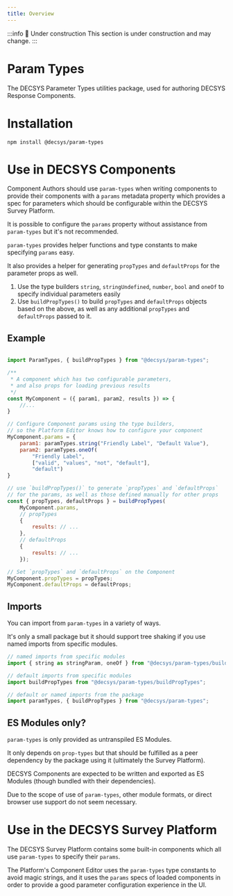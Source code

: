 ```yaml
---
title: Overview
---
```


:::info 🚧 Under construction
This section is under construction and may change.
:::

# Param Types

The DECSYS Parameter Types utilities package, used for authoring DECSYS Response Components.

# Installation

`npm install @decsys/param-types`

# Use in DECSYS Components

Component Authors should use `param-types` when writing components to provide their components with a `params` metadata property which provides a spec for parameters which should be configurable within the DECSYS Survey Platform.

It is possible to configure the `params` property without assistance from `param-types` but it's not recommended.

`param-types` provides helper functions and type constants to make specifying `params` easy.

It also provides a helper for generating `propTypes` and `defaultProps` for the parameter props as well.

1. Use the type builders `string`, `stringUndefined`, `number`, `bool` and `oneOf` to specify individual parameters easily
2. Use `buildPropTypes()` to build `propTypes` and `defaultProps` objects based on the above, as well as any additional `propTypes` and `defaultProps` passed to it.

## Example

```javascript

import ParamTypes, { buildPropTypes } from "@decsys/param-types";

/**
 * A component which has two configurable parameters,
 * and also props for loading previous results
 */
const MyComponent = ({ param1, param2, results }) => {
    //...
}

// Configure Component params using the type builders,
// so the Platform Editor knows how to configure your component
MyComponent.params = {
    param1: paramTypes.string("Friendly Label", "Default Value"),
    param2: paramTypes.oneOf(
        "Friendly Label",
        ["valid", "values", "not", "default"],
        "default")
}

// use `buildPropTypes()` to generate `propTypes` and `defaultProps`
// for the params, as well as those defined manually for other props
const { propTypes, defaultProps } = buildPropTypes(
    MyComponent.params,
    // propTypes
    {
        results: // ...
    },
    // defaultProps
    {
        results: // ...
    });

// Set `propTypes` and `defaultProps` on the Component
MyComponent.propTypes = propTypes;
MyComponent.defaultProps = defaultProps;
```

## Imports

You can import from `param-types` in a variety of ways.

It's only a small package but it should support tree shaking if you use named imports from specific modules.

```javascript
// named imports from specific modules
import { string as stringParam, oneOf } from "@decsys/param-types/builders";

// default imports from specific modules
import buildPropTypes from "@decsys/param-types/buildPropTypes";

// default or named imports from the package
import paramTypes, { buildPropTypes } from "@decsys/param-types";
```

## ES Modules only?

`param-types` is only provided as untranspiled ES Modules.

It only depends on `prop-types` but that should be fulfilled as a peer dependency by the package using it (ultimately the Survey Platform).

DECSYS Components are expected to be written and exported as ES Modules (though bundled with their dependencies).

Due to the scope of use of `param-types`, other module formats, or direct browser use support do not seem necessary.

# Use in the DECSYS Survey Platform

The DECSYS Survey Platform contains some built-in components which all use `param-types` to specify their `params`.

The Platform's Component Editor uses the `param-types` type constants to avoid magic strings, and it uses the `params` specs of loaded components in order to provide a good parameter configuration experience in the UI.
